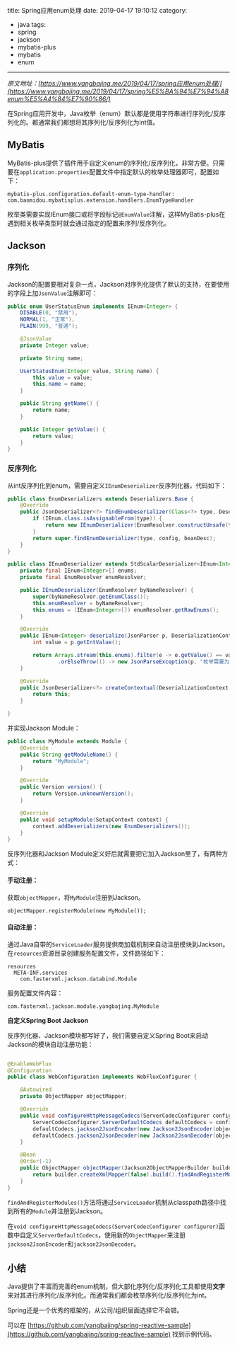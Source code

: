 title: Spring应用enum处理
date: 2019-04-17 19:10:12
category:
  - java
tags:
  - spring
  - jackson
  - mybatis-plus
  - mybatis
  - enum
---

*原文地址：[https://www.yangbajing.me/2019/04/17/spring应用enum处理/](https://www.yangbajing.me/2019/04/17/spring%E5%BA%94%E7%94%A8enum%E5%A4%84%E7%90%86/)*

在Spring应用开发中，Java枚举（enum）默认都是使用字符串进行序列化/反序列化的。都通常我们都想将其序列化/反序列化为int值。

## MyBatis

MyBatis-plus提供了插件用于自定义enum的序列化/反序列化，非常方便。只需要在`application.properties`配置文件中指定默认的枚举处理器即可，配置如下：

```
mybatis-plus.configuration.default-enum-type-handler: com.baomidou.mybatisplus.extension.handlers.EnumTypeHandler
```

枚举类需要实现IEnum<T>接口或将字段标记`@EnumValue`注解，这样MyBatis-plus在遇到相关枚举类型时就会通过指定的配置来序列/反序列化。

## Jackson

### 序列化

Jackson的配置要相对复杂一点，Jackson对序列化提供了默认的支持，在要使用的字段上加`JsonValue`注解即可：

```java
public enum UserStatusEnum implements IEnum<Integer> {
    DISABLE(0, "禁用"),
    NORMAL(1, "正常"),
    PLAIN(999, "普通");

    @JsonValue
    private Integer value;

    private String name;

    UserStatusEnum(Integer value, String name) {
        this.value = value;
        this.name = name;
    }

    public String getName() {
        return name;
    }

    public Integer getValue() {
        return value;
    }
}
```

### 反序列化

从int反序列化到enum，需要自定义`IEnumDeserializer`反序列化器，代码如下：

```java
public class EnumDeserializers extends Deserializers.Base {
    @Override
    public JsonDeserializer<?> findEnumDeserializer(Class<?> type, DeserializationConfig config, BeanDescription beanDesc) throws JsonMappingException {
        if (IEnum.class.isAssignableFrom(type)) {
            return new IEnumDeserializer(EnumResolver.constructUnsafe(type, config.getAnnotationIntrospector()));
        }
        return super.findEnumDeserializer(type, config, beanDesc);
    }
}

public class IEnumDeserializer extends StdScalarDeserializer<IEnum<Integer>> implements ContextualDeserializer {
    private final IEnum<Integer>[] enums;
    private final EnumResolver enumResolver;

    public IEnumDeserializer(EnumResolver byNameResolver) {
        super(byNameResolver.getEnumClass());
        this.enumResolver = byNameResolver;
        this.enums = (IEnum<Integer>[]) enumResolver.getRawEnums();
    }

    @Override
    public IEnum<Integer> deserialize(JsonParser p, DeserializationContext ctxt) throws IOException, JsonProcessingException {
        int value = p.getIntValue();

        return Arrays.stream(this.enums).filter(e -> e.getValue() == value).findFirst()
                .orElseThrow(() -> new JsonParseException(p, "枚举需要为整数类型"));
    }

    @Override
    public JsonDeserializer<?> createContextual(DeserializationContext ctxt, BeanProperty property) throws JsonMappingException {
        return this;
    }

}
```

并实现Jackson Module：

```java
public class MyModule extends Module {
    @Override
    public String getModuleName() {
        return "MyModule";
    }

    @Override
    public Version version() {
        return Version.unknownVersion();
    }

    @Override
    public void setupModule(SetupContext context) {
        context.addDeserializers(new EnumDeserializers());
    }
}
```

反序列化器和Jackson Module定义好后就需要把它加入Jackson里了，有两种方式：

#### 手动注册：

获取`objectMapper`，将`MyModule`注册到Jackson。

`objectMapper.registerModule(new MyModule());`

#### 自动注册：

通过Java自带的`ServiceLoader`服务提供商加载机制来自动注册模块到Jackson。在`resources`资源目录创建服务配置文件，文件路径如下：

```
resources
  META-INF.services
    com.fasterxml.jackson.databind.Module
```

服务配置文件内容：
```
com.fasterxml.jackson.module.yangbajing.MyModule
```

**自定义Spring Boot Jackson**

反序列化器、Jackson模块都写好了，我们需要自定义Spring Boot来启动Jackson的模块自动注册功能：

```java

@EnableWebFlux
@Configuration
public class WebConfiguration implements WebFluxConfigurer {

    @Autowired
    private ObjectMapper objectMapper;

    @Override
    public void configureHttpMessageCodecs(ServerCodecConfigurer configurer) {
        ServerCodecConfigurer.ServerDefaultCodecs defaultCodecs = configurer.defaultCodecs();
        defaultCodecs.jackson2JsonEncoder(new Jackson2JsonEncoder(objectMapper));
        defaultCodecs.jackson2JsonDecoder(new Jackson2JsonDecoder(objectMapper));
    }

    @Bean
    @Order(-1)
    public ObjectMapper objectMapper(Jackson2ObjectMapperBuilder builder) {
        return builder.createXmlMapper(false).build().findAndRegisterModules();
    }
}
```

`findAndRegisterModules()`方法将通过`ServiceLoader`机制从classpath路径中找到所有的`Module`并注册到Jackson。

在`void configureHttpMessageCodecs(ServerCodecConfigurer configurer)`函数中自定义`ServerDefaultCodecs`，使用新的`ObjectMapper`来注册`jackson2JsonEncoder`和`jackson2JsonDecoder`。

## 小结

Java提供了丰富而完善的enum机制，但大部化序列化/反序列化工具都使用**文字**来对其进行序列化/反序列化。而通常我们都会枚举序列化/反序列化为int。

Spring还是一个优秀的框架的，从公司/组织层面选择它不会错。

可以在 [https://github.com/yangbajing/spring-reactive-sample](https://github.com/yangbajing/spring-reactive-sample) 找到示例代码。

